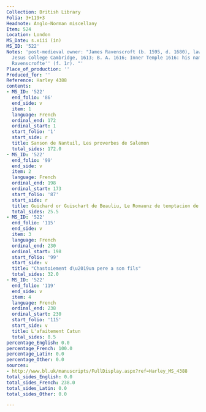 ```yaml
---
Collection: British Library
Folia: 3+119+3
Headnote: Anglo-Norman miscellany
Item: 524
Location: London
MS_Date: s.xiii (in)
MS_ID: '522'
Notes: 'post-medieval owner: "James Ravenscroft (b. 1595, d. 1680), lawyer and merchant,
  Jesus College Cambridge, 1613; B. A. 1616; Inner Temple 1616: his name ''Jacobus
  Ravenscrofte'' (f. 1r). "'
Place_of_production: ''
Produced_for: ''
Reference: Harley 4388
contents:
- MS_ID: '522'
  end_folio: '86'
  end_side: v
  item: 1
  language: French
  ordinal_end: 172
  ordinal_start: 1
  start_folio: '1'
  start_side: r
  title: Sanson de Nantuil, Les proverbes de Salemon
  total_sides: 172.0
- MS_ID: '522'
  end_folio: '99'
  end_side: v
  item: 2
  language: French
  ordinal_end: 198
  ordinal_start: 173
  start_folio: '87'
  start_side: r
  title: Guichard or Guischart de Beauliu, Le Romaunz de temptacion de secle
  total_sides: 25.5
- MS_ID: '522'
  end_folio: '115'
  end_side: v
  item: 3
  language: French
  ordinal_end: 230
  ordinal_start: 198
  start_folio: '99'
  start_side: v
  title: "Chastoiement d\u2019un pere a son fils"
  total_sides: 32.0
- MS_ID: '522'
  end_folio: '119'
  end_side: v
  item: 4
  language: French
  ordinal_end: 238
  ordinal_start: 230
  start_folio: '115'
  start_side: v
  title: L'afaitement Catun
  total_sides: 8.5
percentage_English: 0.0
percentage_French: 100.0
percentage_Latin: 0.0
percentage_Other: 0.0
sources:
- http://www.bl.uk/manuscripts/FullDisplay.aspx?ref=Harley_MS_4388
total_sides_English: 0.0
total_sides_French: 238.0
total_sides_Latin: 0.0
total_sides_Other: 0.0

---
```

